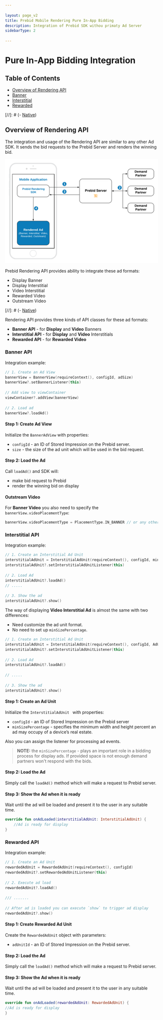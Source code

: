 ```yaml
---

layout: page_v2
title: Prebid Mobile Rendering Pure In-App Bidding
description: Integration of Prebid SDK withou primaty Ad Server
sidebarType: 2

---
```


# Pure In-App Bidding Integration

## Table of Contents

- [Overview of Rendering API](#mobile-api)
- [Banner](#banner-api)
- [Interstitial](#interstitial-api)
- [Rewarded](#rewarded-api)

[//]: # (- [Native](android-sdk-integration-pb-native.html))

## Overview of Rendering API

The integration and usage of the Rendering API are similar to any other Ad SDK. It sends the bid requests to the Prebid Server and renders the winning bid. 

![Rendering with GAM as the Primary Ad Server](/assets/images/prebid-mobile/modules/rendering/Prebid-In-App-Bidding-Overview-Pure-Prebid.png)

Prebid Rendering API provides ability to integrate  these ad formats:

- Display Banner
- Display Interstitial
- Video Interstitial 
- Rewarded Video
- Outstream Video

[//]: # (- [Native](android-sdk-integration-pb-native.html))

Rendering API provides three kinds of API classes for these ad formats:

- **Banner API** - for **Display** and **Video**  Banners
- **Interstitial API** - for **Display** and **Video** Interstitials
- **Rewarded API** - for **Rewarded Video**

### Banner API

Integration example:


``` kotlin
// 1. Create an Ad View
bannerView = BannerView(requireContext(), configId, adSize)
bannerView?.setBannerListener(this)

// Add view to viewContainer
viewContainer?.addView(bannerView)

// 2. Load ad
bannerView?.loadAd()
```

#### Step 1: Create Ad View

Initialize the `BannerAdView` with properties:

- `configId` - an ID of Stored Impression on the Prebid server.
- `size` - the size of the ad unit which will be used in the bid request.

#### Step 2: Load the Ad

Call `loadAd()` and SDK will:

- make bid request to Prebid
- render the winning bid on display

#### Outstream Video

For **Banner Video** you also need to specify the `bannerView.videoPlacementType`:

``` kotlin
bannerView.videoPlacementType = PlacementType.IN_BANNER // or any other available type
```

### Interstitial API

Integration example:

``` kotlin
// 1. Create an Interstitial Ad Unit
interstitialAdUnit = InterstitialAdUnit(requireContext(), configId, minSizePercentage)
interstitialAdUnit?.setInterstitialAdUnitListener(this)

// 2. Load Ad
interstitialAdUnit?.loadAd()
// .....

// 3. Show the ad
interstitialAdUnit?.show()
```

The way of displaying **Video Interstitial Ad** is almost the same with two differences:

- Need customize the ad unit format.
- No need to set up `minSizePercentage`.

``` kotlin
// 1. Create an Interstitial Ad Unit
interstitialAdUnit = InterstitialAdUnit(requireContext(), configId, AdUnitFormat.VIDEO)
interstitialAdUnit?.setInterstitialAdUnitListener(this)

// 2. Load Ad
interstitialAdUnit?.loadAd()

// .....

// 3. Show the ad
interstitialAdUnit?.show()
```


#### Step 1: Create an Ad Unit

Initialize the `InterstitialAdUnit ` with properties:

- `configId` - an ID of Stored Impression on the Prebid server
- `minSizePercentage` - specifies the minimum width and height percent an ad may occupy of a device’s real estate.

Also you can assign the listener for processing ad events.

> **NOTE:** the `minSizePercentage` - plays an important role in a bidding process for display ads. If provided space is not enough demand partners won't respond with the bids.

#### Step 2: Load the Ad

Simply call the `loadAd()` method which will make a request to Prebid server.


#### Step 3: Show the Ad when it is ready

Wait until the ad will be loaded and present it to the user in any suitable time.

``` kotlin
override fun onAdLoaded(interstitialAdUnit: InterstitialAdUnit) {
    //Ad is ready for display
}
```

### Rewarded API

Integration example:

``` kotlin
// 1. Create an Ad Unit
rewardedAdUnit = RewardedAdUnit(requireContext(), configId)
rewardedAdUnit?.setRewardedAdUnitListener(this)
    
// 2. Execute ad load
rewardedAdUnit?.loadAd()

/// .......

// After ad is loaded you can execute `show` to trigger ad display
rewardedAdUnit?.show()
```

#### Step 1: Create Rewarded Ad Unit

Create the `RewardedAdUnit` object with parameters:

- `adUnitId` - an ID of Stored Impression on the Prebid server.

#### Step 2: Load the Ad

Simply call the `loadAd()` method which will make a request to Prebid server.


#### Step 3: Show the Ad when it is ready


Wait until the ad will be loaded and present it to the user in any suitable time.

``` kotlin
override fun onAdLoaded(rewardedAdUnit: RewardedAdUnit) {
//Ad is ready for display
}
```